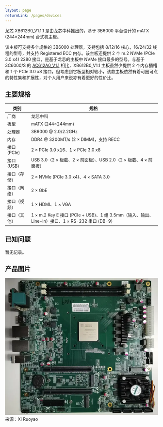 ```yaml
---
layout: page
returnLink: /pages/devices
---
```


<ChildHeader>
<template #pageTitle>产品规格数据库</template>
<template #pageSubTitle>龙芯 XB612B0_V1.1</template>
</ChildHeader>

<div class="body_content">

龙芯 XB612B0_V1.1.1 是由龙芯中科推出的，基于 3B6000 平台设计的 mATX (244×244mm) 台式机主板。

该主板可支持多个规格的 3B6000 处理器，支持包括 8/12/16 核心，16/24/32 线程的型号，并支持 Registered ECC 内存。该主板还提供 2 个 m.2 NVMe (PCIe 3.0 x4) 2280 接口，是基于龙芯的主板中 NVMe 接口最多的型号。与基于 3C6000/S 的 [AC612A0_V1.1](/pages/devices/loongson-ac612a0-v1.1.md) 相比，XB612B0_V1.1 主板虽然少提供 2 个内存插槽和 1 个 PCIe 3.0 x8 接口，但考虑到它板型相对较小，该款主板依然有着可圈可点的特性集和扩展性，对个人用户来说亦有着更好的性价比。

## 主要规格

| 类别 | 规格 |
|------|------|
| 厂商 | 龙芯中科 |
| 板型 | mATX (244×244mm) |
| 处理器 | 3B6000 @ 2.0/2.2GHz |
| 内存 | DDR4 @ 3200MT/s (2 × DIMM)，支持 RECC |
| 接口 (PCIe) | 2 × PCIe 3.0 x16、1 × PCIe 3.0 x8 |
| 接口 (USB)  | USB 3.0（2 × 板载、2 × 前面板）、USB 2.0（2 × 板载、4 × 前面板） |
| 接口（存储）| 2 × NVMe (PCIe 3.0 x4)、4 × SATA 3.0 |
| 接口（网络） | 2 × GbE |
| 接口（视频） | 1 × HDMI、1 × VGA |
| 接口（其他） | 1 × m.2 Key E 接口 (PCIe + USB)、1 组 3.5mm（输入、输出、Line-In）接口、1 × RS-232 串口 (DB-9) |

## 已知问题

暂无记录。

## 产品图片

[![](/public/images/devices/loongson-xb612b0-v1.1.thumbnail.webp)](/public/images/devices/loongson-xb612b0-v1.1.webp)
来源：Xi Ruoyao

</div>

<ChildFooter />

<script setup>
import ChildHeader from '/components/ChildHeader.vue'
import ChildFooter from '/components/ChildFooter.vue'
</script>
